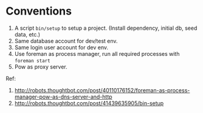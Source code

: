 # Conventions

1. A script `bin/setup` to setup a project. (Install dependency, initial db, seed data, etc.)
2. Same database account for dev/test env.
3. Same login user account for dev env.
4. Use foreman as process manager, run all required processes with `foreman start`
5. Pow as proxy server.

Ref:

1. http://robots.thoughtbot.com/post/40110176152/foreman-as-process-manager-pow-as-dns-server-and-http
2. http://robots.thoughtbot.com/post/41439635905/bin-setup
